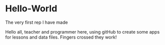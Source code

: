 # Hello-World
The very first rep I have made

Hello all, teacher and programmer here, using gitHub to create some apps for lessons and data files. Fingers crossed they work! 
